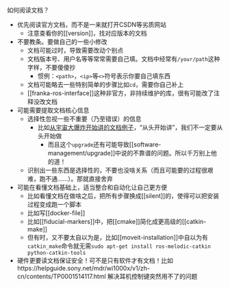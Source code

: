 如何阅读文档？
- 优先阅读官方文档，而不是一来就打开CSDN等劣质网站
  - 注意查看你的[[version]]，找对应版本的文档
- 不要教条。要做自己的一些小修改
  - 文档可能过时，导致需要改动个别点
  - 文档版本号、用户名等等常常需要自己填。文档中经常有`/your/path`这种字样，不要傻傻抄
    - 惯例：`<path>`，`<ip>`等`<>`符号表示你要自己填东西
  - 文档可能略去一些特别简单的步骤比如`cd`，需要你自己补上
  - [[franka-ros-interface]]这种非官方，非持续维护的库，很有可能改了注释没改文档
- 可能需要提取文档核心信息
  - 选择性忽视一些不重要（乃至错误）的信息
    - 比如[从宇宙大爆炸开始讲的文档例子](https://github.com/IntelRealSense/librealsense/blob/master/doc/installation.md)，“从头开始讲”，我们不一定要从头开始做
      - 而且这个`upgrade`还有可能导致[[software-management/upgrade]]中说的不靠谱的问题。所以千万别上他的道！
  - 识别出一些东西是选择性的，不要也没啥关系（而且可能要的过程很艰难，跑不通……）。那就直接舍弃
- 可能在看懂文档基础上，适当整合和自动化让自己更方便
  - 比如看懂文档在做啥之后，把所有步骤换成[[silent]]的，使得可以把安装过程变成跑一个脚本
  - 比如写[[docker-file]]
  - 比如[[fiducial-markers]]中，把[[cmake]]简化成更高级的[[catkin-make]]
  - 但有时，又不要太自以为是，比如[[moveit-installation]]中自以为有`catkin_make`命令就无需`sudo apt-get install ros-melodic-catkin python-catkin-tools`
- 硬件更要读文档保证安全！可不是只有软件才有文档！比如https://helpguide.sony.net/mdr/wi1000x/v1/zh-cn/contents/TP0001514117.html 解决耳机控制键突然用不了的问题
